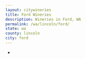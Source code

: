 ```yaml
---
layout: citywineries
title: Ford Wineries
description: Wineries in Ford, WA
permalink: /wa/lincoln/ford/
state: wa
county: lincoln
city: ford
---
```

-
